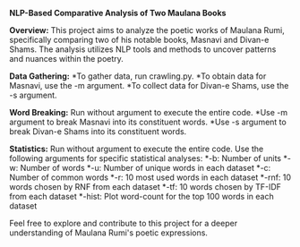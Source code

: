 **NLP-Based Comparative Analysis of Two Maulana Books**

**Overview:**
This project aims to analyze the poetic works of Maulana Rumi, specifically comparing two of his notable books, Masnavi and Divan-e Shams. The analysis utilizes NLP tools and methods to uncover patterns and nuances within the poetry.

**Data Gathering:**
*To gather data, run crawling.py.
*To obtain data for Masnavi, use the -m argument.
*To collect data for Divan-e Shams, use the -s argument.

**Word Breaking:**
Run without argument to execute the entire code.
*Use -m argument to break Masnavi into its constituent words.
*Use -s argument to break Divan-e Shams into its constituent words.

**Statistics:**
Run without argument to execute the entire code.
Use the following arguments for specific statistical analyses:
*-b: Number of units
*-w: Number of words
*-u: Number of unique words in each dataset
*-c: Number of common words
*-r: 10 most used words in each dataset
*-rnf: 10 words chosen by RNF from each dataset
*-tf: 10 words chosen by TF-IDF from each dataset
*-hist: Plot word-count for the top 100 words in each dataset

Feel free to explore and contribute to this project for a deeper understanding of Maulana Rumi's poetic expressions.
